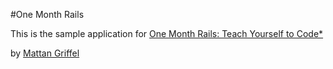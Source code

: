 #One Month Rails

This is the sample application for
[One Month Rails: Teach Yourself to Code*](http://onemonthrails.com)

by [Mattan Griffel](http://mattangriffel.com)